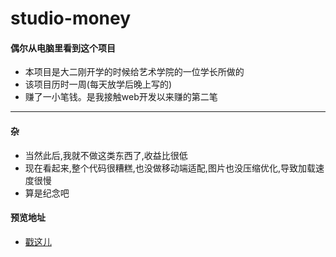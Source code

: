 # studio-money

#### 偶尔从电脑里看到这个项目

- 本项目是大二刚开学的时候给艺术学院的一位学长所做的
- 该项目历时一周(每天放学后晚上写的)
- 赚了一小笔钱。是我接触web开发以来赚的第二笔

****************************

#### 杂

- 当然此后,我就不做这类东西了,收益比很低
- 现在看起来,整个代码很糟糕,也没做移动端适配,图片也没压缩优化,导致加载速度很慢
- 算是纪念吧

#### 预览地址

- [戳这儿](http://www.sail.name/studio-money/index.html)